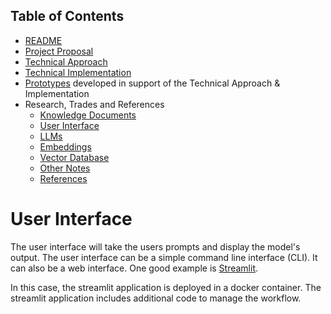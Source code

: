 ## Table of Contents

 - [README](../README.md)
 - [Project Proposal](project_proposal.md)
 - [Technical Approach](technical_approach.md)
 - [Technical Implementation](../technical_implementation.md)
 - [Prototypes](../Prototypes/README.md) developed in support of the Technical Approach & Implementation
 - Research, Trades and References
   - [Knowledge Documents](knowledge_documents.md)
   - [User Interface](user_interface.md)
   - [LLMs](LLMs.md)
   - [Embeddings](embedding.md)
   - [Vector Database](vectorDB.md)
   - [Other Notes](misc_notes.md)
   - [References](references.md)



# User Interface

The user interface will take the users prompts and display the model's output.  The user interface can be a simple command line interface (CLI).  It can also be a web interface.  One good example is [Streamlit](https://github.com/streamlit/streamlit). 

In this case, the streamlit application is deployed in a docker container.  The streamlit application includes additional code to manage the workflow.

